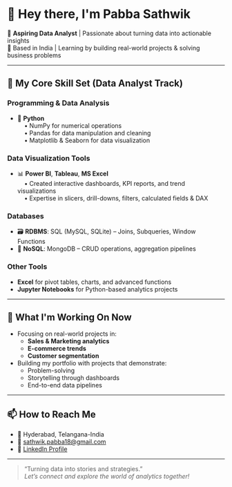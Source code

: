 # 👋 Hey there, I'm Pabba Sathwik

🎯 **Aspiring Data Analyst** | Passionate about turning data into actionable insights  
📍 Based in India | Learning by building real-world projects & solving business problems

---

## 🧠 My Core Skill Set (Data Analyst Track)

### Programming & Data Analysis
- 🐍 **Python**  
  &nbsp;&nbsp;&nbsp;&nbsp;• NumPy for numerical operations  
  &nbsp;&nbsp;&nbsp;&nbsp;• Pandas for data manipulation and cleaning  
  &nbsp;&nbsp;&nbsp;&nbsp;• Matplotlib & Seaborn for data visualization

### Data Visualization Tools
- 📊 **Power BI**, **Tableau**, **MS Excel**  
  &nbsp;&nbsp;&nbsp;&nbsp;• Created interactive dashboards, KPI reports, and trend visualizations  
  &nbsp;&nbsp;&nbsp;&nbsp;• Expertise in slicers, drill-downs, filters, calculated fields & DAX

### Databases
- 🗃️ **RDBMS**: SQL (MySQL, SQLite) – Joins, Subqueries, Window Functions  
- 🧾 **NoSQL**: MongoDB – CRUD operations, aggregation pipelines

### Other Tools
- **Excel** for pivot tables, charts, and advanced functions  
- **Jupyter Notebooks** for Python-based analytics projects

---

## 🚀 What I'm Working On Now

- Focusing on real-world projects in:
  - **Sales & Marketing analytics**
  - **E-commerce trends**
  - **Customer segmentation**
- Building my portfolio with projects that demonstrate:
  - Problem-solving
  - Storytelling through dashboards
  - End-to-end data pipelines

---

## 📫 How to Reach Me

- 📍 Hyderabad, Telangana-India
- 📧 sathwik.pabba18@gmail.com
- 🔗 [LinkedIn Profile](www.linkedin.com/in/sathwikpabba)

---

> “Turning data into stories and strategies.”  
> *Let’s connect and explore the world of analytics together!*
